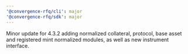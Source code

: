 ```yaml
---
'@convergence-rfq/cli': major
'@convergence-rfq/sdk': major
---
```


Minor update for 4.3.2 adding normalized collateral, protocol, base asset and registered mint normalized modules, as well as new instrument interface.
